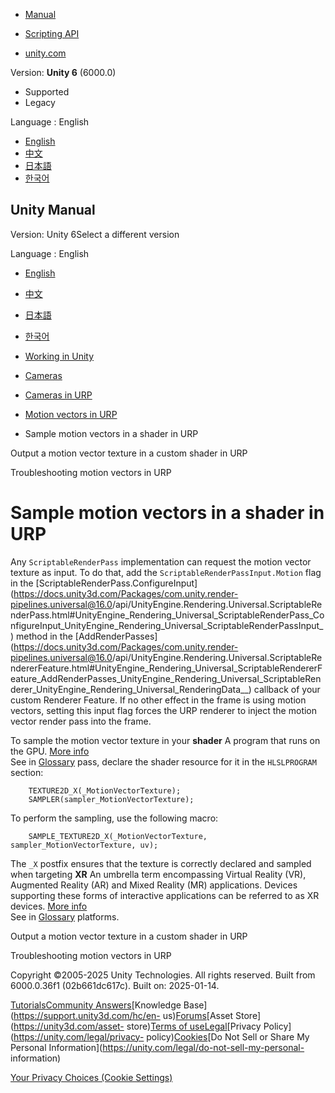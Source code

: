 [](https://docs.unity3d.com)

  * [Manual](../Manual/index.html)
  * [Scripting API](../ScriptReference/index.html)

  * [unity.com](https://unity.com/)

Version: **Unity 6** (6000.0)

  * Supported
  * Legacy

Language : English

  * [English](/Manual/urp/features/motion-vectors-sample.html)
  * [中文](/cn/current/Manual/urp/features/motion-vectors-sample.html)
  * [日本語](/ja/current/Manual/urp/features/motion-vectors-sample.html)
  * [한국어](/kr/current/Manual/urp/features/motion-vectors-sample.html)

[](https://docs.unity3d.com)

## Unity Manual

Version: Unity 6Select a different version

Language : English

  * [English](/Manual/urp/features/motion-vectors-sample.html)
  * [中文](/cn/current/Manual/urp/features/motion-vectors-sample.html)
  * [日本語](/ja/current/Manual/urp/features/motion-vectors-sample.html)
  * [한국어](/kr/current/Manual/urp/features/motion-vectors-sample.html)

  * [Working in Unity](../../working-in-unity.html)
  * [Cameras](../../Cameras.html)
  * [Cameras in URP](../../urp/urp-cameras-landing.html)
  * [Motion vectors in URP](../../urp/features/motion-vectors-landing.html)
  * Sample motion vectors in a shader in URP

[](../../urp/features/motion-vectors-custom-shader.html)

Output a motion vector texture in a custom shader in URP

[](../../urp/features/motion-vectors-troubleshooting.html)

Troubleshooting motion vectors in URP

# Sample motion vectors in a shader in URP

Any `ScriptableRenderPass` implementation can request the motion vector
texture as input. To do that, add the `ScriptableRenderPassInput.Motion` flag
in the
[ScriptableRenderPass.ConfigureInput](https://docs.unity3d.com/Packages/com.unity.render-
pipelines.universal@16.0/api/UnityEngine.Rendering.Universal.ScriptableRenderPass.html#UnityEngine_Rendering_Universal_ScriptableRenderPass_ConfigureInput_UnityEngine_Rendering_Universal_ScriptableRenderPassInput_)
method in the
[AddRenderPasses](https://docs.unity3d.com/Packages/com.unity.render-
pipelines.universal@16.0/api/UnityEngine.Rendering.Universal.ScriptableRendererFeature.html#UnityEngine_Rendering_Universal_ScriptableRendererFeature_AddRenderPasses_UnityEngine_Rendering_Universal_ScriptableRenderer_UnityEngine_Rendering_Universal_RenderingData__)
callback of your custom Renderer Feature. If no other effect in the frame is
using motion vectors, setting this input flag forces the URP renderer to
inject the motion vector render pass into the frame.

To sample the motion vector texture in your **shader** A program that runs on
the GPU. [More info](../../Shaders.html)  
See in [Glossary](../../Glossary.html#Shader) pass, declare the shader
resource for it in the `HLSLPROGRAM` section:

    
    
        TEXTURE2D_X(_MotionVectorTexture);
        SAMPLER(sampler_MotionVectorTexture);
    

To perform the sampling, use the following macro:

    
    
        SAMPLE_TEXTURE2D_X(_MotionVectorTexture, sampler_MotionVectorTexture, uv);
    

The `_X` postfix ensures that the texture is correctly declared and sampled
when targeting **XR** An umbrella term encompassing Virtual Reality (VR),
Augmented Reality (AR) and Mixed Reality (MR) applications. Devices supporting
these forms of interactive applications can be referred to as XR devices.
[More info](../../XR.html)  
See in [Glossary](../../Glossary.html#XR) platforms.

[](../../urp/features/motion-vectors-custom-shader.html)

Output a motion vector texture in a custom shader in URP

[](../../urp/features/motion-vectors-troubleshooting.html)

Troubleshooting motion vectors in URP

Copyright ©2005-2025 Unity Technologies. All rights reserved. Built from
6000.0.36f1 (02b661dc617c). Built on: 2025-01-14.

[Tutorials](https://learn.unity.com/)[Community
Answers](https://answers.unity3d.com)[Knowledge
Base](https://support.unity3d.com/hc/en-
us)[Forums](https://forum.unity3d.com)[Asset Store](https://unity3d.com/asset-
store)[Terms of
use](https://docs.unity3d.com/Manual/TermsOfUse.html)[Legal](https://unity.com/legal)[Privacy
Policy](https://unity.com/legal/privacy-
policy)[Cookies](https://unity.com/legal/cookie-policy)[Do Not Sell or Share
My Personal Information](https://unity.com/legal/do-not-sell-my-personal-
information)

[Your Privacy Choices (Cookie Settings)](javascript:void\(0\);)

